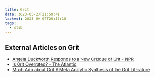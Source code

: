 ```yaml
---
title: Grit
date: 2023-05-23T21:59:41
lastmod: 2023-09-07T20:38:18
tags:
  - stub
---
```


## External Articles on Grit

- [Angela Duckworth Responds to a New Critique of Grit - NPR](http://www.npr.org/sections/ed/2016/05/25/479172868/angela-duckworth-responds-to-a-new-critique-of-grit)
- [Is Grit Overrated? - The Atlantic](http://www.theatlantic.com/magazine/archive/2016/05/is-grit-overrated/476397/#article-comments)
- [Much Ado about Grit A Meta Analytic Synthesis of the Grit Literature](https://www.academia.edu/25397556/Much_Ado_about_Grit_A_Meta-Analytic_Synthesis_of_the_Grit_Literature)
